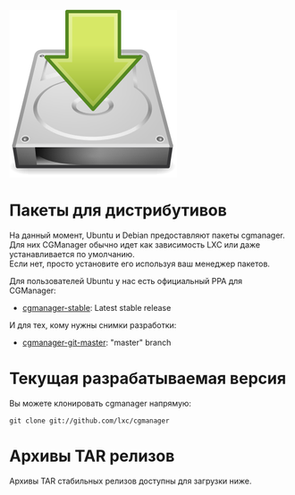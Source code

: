 ![Download icon](/static/img/download.png)
# Пакеты для дистрибутивов
На данный момент, Ubuntu и Debian предоставляют пакеты cgmanager.  
Для них CGManager обычно идет как зависимость LXC или даже устанавливается по умолчанию.  
Если нет, просто установите его используя ваш менеджер пакетов.

Для пользователей Ubuntu у нас есть официальный PPA для CGManager:

 * [cgmanager-stable](https://launchpad.net/~ubuntu-lxc/+archive/cgmanager-stable): Latest stable release

И для тех, кому нужны снимки разработки:

 * [cgmanager-git-master](https://launchpad.net/~ubuntu-lxc/+archive/cgmanager-git-master): "master" branch

# Текущая разрабатываемая версия

Вы можете клонировать cgmanager напрямую:

    git clone git://github.com/lxc/cgmanager

# Архивы TAR релизов

Архивы TAR стабильных релизов доступны для загрузки ниже.
